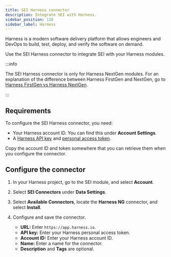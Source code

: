 ```yaml
---
title: SEI Harness connector
description: Integrate SEI with Harness.
sidebar_position: 110
sidebar_label: Harness
---
```


Harness is a modern software delivery platform that allows engineers and DevOps to build, test, deploy, and verify the software on demand.

Use the SEI Harness connector to integrate SEI with your Harness modules.

:::info

The SEI Harness connector is only for Harness NextGen modules. For an explanation of the difference between Harness FirstGen and NextGen, go to [Harness FirstGen vs Harness NextGen](/docs/getting-started/harness-first-gen-vs-harness-next-gen).

:::

## Requirements

To configure the SEI Harness connector, you need:

* Your Harness account ID. You can find this under **Account Settings**.
* A [Harness API key](/docs/platform/user-management/add-and-manage-api-keys/) and [personal access token](/docs/platform/User-Management/add-and-manage-api-keys#create-personal-access-token).

Copy the account ID and token somewhere that you can retrieve them when you configure the connector.

## Configure the connector

1. In your Harness project, go to the SEI module, and select **Account**.
2. Select **SEI Connectors** under **Data Settings**.
3. Select **Available Connectors**, locate the **Harness NG** connector, and select **Install**.
4. Configure and save the connector.

   * **URL:** Enter `https://app.harness.io`.
   * **API key:** Enter your Harness personal access token.
   * **Account ID:** Enter your Harness account ID.
   * **Name:** Enter a name for the connector.
   * **Description** and **Tags** are optional.

<!-- Org and Project should already be selected -->
